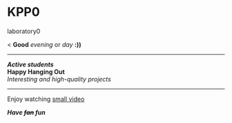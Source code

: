 # KPP0
laboratory0

< **Good** _evening_ or _day_ **:))**  
***
***Active students***  
__Happy Hanging Out__  
*Interesting and high-quality projects* 
***
Enjoy watching [small video]  

[small video]: https://www.youtube.com/watch?v=wsG5BlyczNg  

***Have ~~fan~~ fun***  
